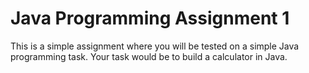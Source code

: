# Java Programming Assignment 1

This is a simple assignment where you will be tested on a simple Java programming task. Your task would be to build a calculator in Java.
